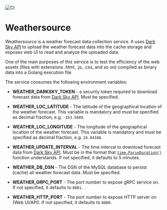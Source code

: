 ![CI](https://github.com/danilvpetrov/weathersource/workflows/CI/badge.svg)

# Weathersource

Weathersource is a weather forecast data collection service. It uses [Dark Sky API](https://darksky.net/dev/docs) to upload the weather forecast data into the
cache storage and exposes web UI to read and analyze the uploaded data.

One of the main purposes of this service is to test the efficiency of the web
assets (files with extensions .html, .js, .css, and so on) compiled as binary
data into a Golang execution file.

The service consumes the following environment variables:

- **WEATHER_DARKSKY_TOKEN** - a security token required to download forecast
  data from [Dark Sky API](https://darksky.net/dev/docs). Must be specified.

- **WEATHER_LOC_LATITUDE** - The latitude of the geographical location of the
  weather forecast. This variable is mandatory and must be specified as
  decimal fraction, e.g. `-153.5689`.

- **WEATHER_LOC_LONGITUDE** - The longitude of the geographical location of the
  weather forecast. This variable is mandatory and must be specified as
  decimal fraction, e.g. `24.84348`.

- **WEATHER_UPDATE_INTERVAL** - The time interval to download forecast data from
  [Dark Sky API](https://darksky.net/dev/docs). Must be in the format that
  [`time.ParseDuration()`](https://golang.org/pkg/time/#ParseDuration) function
  understands. If not specified, it defaults to 5 minutes.

- **WEATHER_DB_DSN** - The DSN of the MySQL database to persist (cache) all
  weather forecast data. Must be specified.

- **WEATHER_GRPC_PORT** - The port number to expose gRPC service on. If not
  specified, it defaults to `8081`.

- **WEATHER_HTTP_PORT** - The port number to expose HTTP server on (Web UI/API).
  If not specified, it defaults to `8080`.





